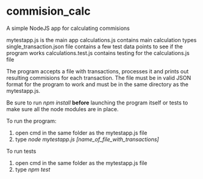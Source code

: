 # commision_calc
A simple NodeJS app for calculating commisions

mytestapp.js is the main app
calculations.js contains main calculation types
single_transaction.json file contains a few test data points to see if the program works
calculations.test.js contains testing for the calculations.js file

The program accepts a file with transactions, processes it and prints out resulting commisions for each transaction. The file must be in valid JSON format for the program to work and must be in the same directory as the mytestapp.js. 

Be sure to run *npm install* **before** launching the program itself or tests to make sure all the node modules are in place.

To run the program:
1. open cmd in the same folder as the mytestapp.js file
2. type *node mytestapp.js [name_of_file_with_transactions]*

To run tests
1. open cmd in the same folder as the mytestapp.js file
1. type *npm test*
